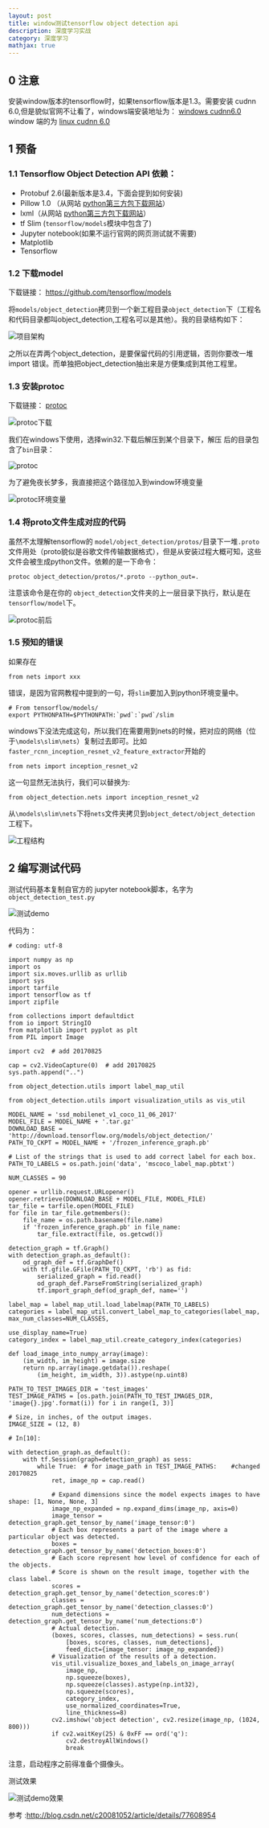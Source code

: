 ```yaml
---
layout: post
title: window测试tensorflow object detection api
description: 深度学习实战
category: 深度学习
mathjax: true
---
```


## 0 注意

安装window版本的tensorflow时，如果tensorflow版本是1.3。需要安装 cudnn 6.0,但是貌似官网不让看了，windows端安装地址为： [windows cudnn6.0](http://developer.download.nvidia.com/compute/redist/cudnn/v6.0/cudnn-8.0-windows10-x64-v6.0.zip)
window 端的为 [linux cudnn 6.0]( http://developer.download.nvidia.com/compute/redist/cudnn/v6.0/cudnn-8.0-linux-x64-v6.0.tgz )

## 1 预备

### 1.1 Tensorflow Object Detection API 依赖：


+ Protobuf 2.6(最新版本是3.4，下面会提到如何安装)
+ Pillow 1.0 （从网站 [python第三方包下载网站](http://www.lfd.uci.edu/~gohlke/pythonlibs/#numpy)）
+ lxml（从网站 [python第三方包下载网站](http://www.lfd.uci.edu/~gohlke/pythonlibs/#numpy)）
+ tf Slim (`tensorflow/models`模块中包含了)
+ Jupyter notebook(如果不运行官网的网页测试就不需要)
+ Matplotlib
+ Tensorflow


### 1.2 下载model

下载链接： https://github.com/tensorflow/models

将`models/object_detection`拷贝到一个新工程目录`object_detection`下（工程名和代码目录都叫object_detection,工程名可以是其他）。我的目录结构如下：

![项目架构](/images/blog/tf_obj_detect_struct1.jpg)
 
之所以在弄两个object_detection，是要保留代码的引用逻辑，否则你要改一堆import 错误。而单独把object_detection抽出来是方便集成到其他工程里。

### 1.3 安装protoc

下载链接： [protoc](https://github.com/google/protobuf/releases)

![protoc下载](/images/blog/tf_obj_detect_download1.jpg)
 
我们在windows下使用，选择win32.下载后解压到某个目录下，解压 后的目录包含了`bin`目录：

![protoc](/images/blog/tf_obj_detect_win_proto_bin.jpg)

 为了避免夜长梦多，我直接把这个路径加入到window环境变量

![protoc环境变量](/images/blog/tf_obj_detect_win_var.png)
 
### 1.4 将proto文件生成对应的代码

虽然不太理解tensorflow的 `model/object_detection/protos/`目录下一堆`.proto`文件用处（proto貌似是谷歌文件传输数据格式），但是从安装过程大概可知，这些文件会被生成python文件。依赖的是一下命令：

```
protoc object_detection/protos/*.proto --python_out=.
```
注意该命令是在你的 `object_detection`文件夹的上一层目录下执行，默认是在`tensorflow/model`下。
 
![protoc前后](/images/blog/tf_obj_detect_proto_effect.png)
 
### 1.5 预知的错误

如果存在 

```
from nets import xxx

```
错误，是因为官网教程中提到的一句，将`slim`要加入到python环境变量中。

```
# From tensorflow/models/
export PYTHONPATH=$PYTHONPATH:`pwd`:`pwd`/slim
```

windows下没法完成这句，所以我们在需要用到nets的时候，把对应的网络（位于`\models\slim\nets`）复制过去即可。比如 `faster_rcnn_inception_resnet_v2_feature_extractor`开始的

```
from nets import inception_resnet_v2
```
这一句显然无法执行，我们可以替换为:

```
from object_detection.nets import inception_resnet_v2
```

从`\models\slim\nets`下将`nets`文件夹拷贝到`object_detect/object_detection`工程下。

![工程结构](/images/blog/tf_obj_detect_copy_net.jpg)
 
## 2 编写测试代码

测试代码基本复制自官方的 jupyter notebook脚本，名字为`object_detection_test.py` 

![测试demo](/images/blog/tf_obj_detect_test_code.png)
 
代码为：

```
# coding: utf-8

import numpy as np
import os
import six.moves.urllib as urllib
import sys
import tarfile
import tensorflow as tf
import zipfile

from collections import defaultdict
from io import StringIO
from matplotlib import pyplot as plt
from PIL import Image

import cv2  # add 20170825

cap = cv2.VideoCapture(0)  # add 20170825
sys.path.append("..")

from object_detection.utils import label_map_util

from object_detection.utils import visualization_utils as vis_util

MODEL_NAME = 'ssd_mobilenet_v1_coco_11_06_2017'
MODEL_FILE = MODEL_NAME + '.tar.gz'
DOWNLOAD_BASE = 'http://download.tensorflow.org/models/object_detection/'
PATH_TO_CKPT = MODEL_NAME + '/frozen_inference_graph.pb'

# List of the strings that is used to add correct label for each box.
PATH_TO_LABELS = os.path.join('data', 'mscoco_label_map.pbtxt')

NUM_CLASSES = 90

opener = urllib.request.URLopener()
opener.retrieve(DOWNLOAD_BASE + MODEL_FILE, MODEL_FILE)
tar_file = tarfile.open(MODEL_FILE)
for file in tar_file.getmembers():
    file_name = os.path.basename(file.name)
    if 'frozen_inference_graph.pb' in file_name:
        tar_file.extract(file, os.getcwd())

detection_graph = tf.Graph()
with detection_graph.as_default():
    od_graph_def = tf.GraphDef()
    with tf.gfile.GFile(PATH_TO_CKPT, 'rb') as fid:
        serialized_graph = fid.read()
        od_graph_def.ParseFromString(serialized_graph)
        tf.import_graph_def(od_graph_def, name='')

label_map = label_map_util.load_labelmap(PATH_TO_LABELS)
categories = label_map_util.convert_label_map_to_categories(label_map, max_num_classes=NUM_CLASSES,
                                                            use_display_name=True)
category_index = label_map_util.create_category_index(categories)

def load_image_into_numpy_array(image):
    (im_width, im_height) = image.size
    return np.array(image.getdata()).reshape(
        (im_height, im_width, 3)).astype(np.uint8)

PATH_TO_TEST_IMAGES_DIR = 'test_images'
TEST_IMAGE_PATHS = [os.path.join(PATH_TO_TEST_IMAGES_DIR, 'image{}.jpg'.format(i)) for i in range(1, 3)]

# Size, in inches, of the output images.
IMAGE_SIZE = (12, 8)

# In[10]:

with detection_graph.as_default():
    with tf.Session(graph=detection_graph) as sess:
        while True:  # for image_path in TEST_IMAGE_PATHS:    #changed 20170825
            ret, image_np = cap.read()

            # Expand dimensions since the model expects images to have shape: [1, None, None, 3]
            image_np_expanded = np.expand_dims(image_np, axis=0)
            image_tensor = detection_graph.get_tensor_by_name('image_tensor:0')
            # Each box represents a part of the image where a particular object was detected.
            boxes = detection_graph.get_tensor_by_name('detection_boxes:0')
            # Each score represent how level of confidence for each of the objects.
            # Score is shown on the result image, together with the class label.
            scores = detection_graph.get_tensor_by_name('detection_scores:0')
            classes = detection_graph.get_tensor_by_name('detection_classes:0')
            num_detections = detection_graph.get_tensor_by_name('num_detections:0')
            # Actual detection.
            (boxes, scores, classes, num_detections) = sess.run(
                [boxes, scores, classes, num_detections],
                feed_dict={image_tensor: image_np_expanded})
            # Visualization of the results of a detection.
            vis_util.visualize_boxes_and_labels_on_image_array(
                image_np,
                np.squeeze(boxes),
                np.squeeze(classes).astype(np.int32),
                np.squeeze(scores),
                category_index,
                use_normalized_coordinates=True,
                line_thickness=8)
            cv2.imshow('object detection', cv2.resize(image_np, (1024, 800)))
            if cv2.waitKey(25) & 0xFF == ord('q'):
                cv2.destroyAllWindows()
                break

```

注意，启动程序之前得准备个摄像头。

测试效果

![测试demo效果](/images/blog/tf_obj_detect_test_result.png)

参考 :http://blog.csdn.net/c20081052/article/details/77608954

